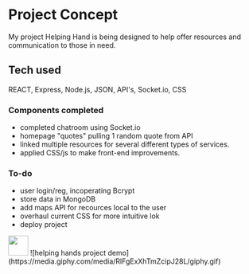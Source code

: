 # Project Concept

My project Helping Hand is being designed to help offer resources and communication to those in need.

## Tech used

REACT, Express, Node.js, JSON, API's, Socket.io, CSS

### Components completed

- completed chatroom using Socket.io
- homepage "quotes" pulling 1 random quote from API
- linked multiple resources for several different types of services.
- applied CSS/js to make front-end improvements.
### To-do 

- user login/reg, incoperating Bcrypt
- store data in MongoDB
- add maps API for recources local to the user
- overhaul current CSS for more intuitive lok
- deploy project

<img src="https://media.giphy.com/media/vFKqnCdLPNOKc/giphy.gif" width="40" height="40" />
![helping hands project demo](https://media.giphy.com/media/RlFgExXhTmZcipJ28L/giphy.gif)




